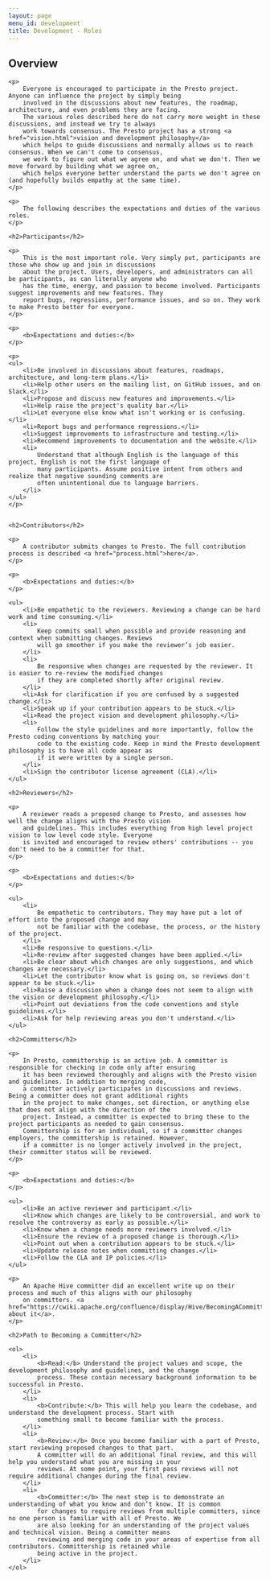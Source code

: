 ```yaml
---
layout: page
menu_id: development
title: Development - Roles
---
```


<div>
    <h2>Overview</h2>

    <p>
        Everyone is encouraged to participate in the Presto project. Anyone can influence the project by simply being
        involved in the discussions about new features, the roadmap, architecture, and even problems they are facing.
        The various roles described here do not carry more weight in these discussions, and instead we try to always
        work towards consensus. The Presto project has a strong <a href="vision.html">vision and development philosophy</a>
        which helps to guide discussions and normally allows us to reach consensus. When we can't come to consensus,
        we work to figure out what we agree on, and what we don't. Then we move forward by building what we agree on,
        which helps everyone better understand the parts we don't agree on (and hopefully builds empathy at the same time).
    </p>

    <p>
        The following describes the expectations and duties of the various roles.
    </p>

    <h2>Participants</h2>

    <p>
        This is the most important role. Very simply put, participants are those who show up and join in discussions
        about the project. Users, developers, and administrators can all be participants, as can literally anyone who
        has the time, energy, and passion to become involved. Participants suggest improvements and new features. They
        report bugs, regressions, performance issues, and so on. They work to make Presto better for everyone.
    </p>

    <p>
        <b>Expectations and duties:</b>
    </p>

    <p>
    <ul>
        <li>Be involved in discussions about features, roadmaps, architecture, and long-term plans.</li>
        <li>Help other users on the mailing list, on GitHub issues, and on Slack.</li>
        <li>Propose and discuss new features and improvements.</li>
        <li>Help raise the project's quality bar.</li>
        <li>Let everyone else know what isn't working or is confusing.</li>
        <li>Report bugs and performance regressions.</li>
        <li>Suggest improvements to infrastructure and testing.</li>
        <li>Recommend improvements to documentation and the website.</li>
        <li>
            Understand that although English is the language of this project, English is not the first language of
            many participants. Assume positive intent from others and realize that negative sounding comments are
            often unintentional due to language barriers.
        </li>
    </ul>
    </p>


    <h2>Contributors</h2>

    <p>
        A contributor submits changes to Presto. The full contribution process is described <a href="process.html">here</a>.
    </p>

    <p>
        <b>Expectations and duties:</b>
    </p>

    <ul>
        <li>Be empathetic to the reviewers. Reviewing a change can be hard work and time consuming.</li>
        <li>
            Keep commits small when possible and provide reasoning and context when submitting changes. Reviews
            will go smoother if you make the reviewer’s job easier.
        </li>
        <li>
            Be responsive when changes are requested by the reviewer. It is easier to re-review the modified changes
            if they are completed shortly after original review.
        </li>
        <li>Ask for clarification if you are confused by a suggested change.</li>
        <li>Speak up if your contribution appears to be stuck.</li>
        <li>Read the project vision and development philosophy.</li>
        <li>
            Follow the style guidelines and more importantly, follow the Presto coding conventions by matching your
            code to the existing code. Keep in mind the Presto development philosophy is to have all code appear as
            if it were written by a single person.
        </li>
        <li>Sign the contributor license agreement (CLA).</li>
    </ul>

    <h2>Reviewers</h2>

    <p>
        A reviewer reads a proposed change to Presto, and assesses how well the change aligns with the Presto vision
        and guidelines. This includes everything from high level project vision to low level code style. Everyone
        is invited and encouraged to review others' contributions -- you don't need to be a committer for that.
    </p>

    <p>
        <b>Expectations and duties:</b>
    </p>

    <ul>
        <li>
            Be empathetic to contributors. They may have put a lot of effort into the proposed change and may
            not be familiar with the codebase, the process, or the history of the project.
        </li>
        <li>Be responsive to questions.</li>
        <li>Re-review after suggested changes have been applied.</li>
        <li>Be clear about which changes are only suggestions, and which changes are necessary.</li>
        <li>Let the contributor know what is going on, so reviews don't appear to be stuck.</li>
        <li>Raise a discussion when a change does not seem to align with the vision or development philosophy.</li>
        <li>Point out deviations from the code conventions and style guidelines.</li>
        <li>Ask for help reviewing areas you don't understand.</li>
    </ul>

    <h2>Committers</h2>

    <p>
        In Presto, committership is an active job. A committer is responsible for checking in code only after ensuring
        it has been reviewed thoroughly and aligns with the Presto vision and guidelines. In addition to merging code,
        a committer actively participates in discussions and reviews. Being a committer does not grant additional rights
        in the project to make changes, set direction, or anything else that does not align with the direction of the
        project. Instead, a committer is expected to bring these to the project participants as needed to gain consensus.
        Committership is for an individual, so if a committer changes employers, the committership is retained. However,
        if a committer is no longer actively involved in the project, their committer status will be reviewed.
    </p>

    <p>
        <b>Expectations and duties:</b>
    </p>

    <ul>
        <li>Be an active reviewer and participant.</li>
        <li>Know which changes are likely to be controversial, and work to resolve the controversy as early as possible.</li>
        <li>Know when a change needs more reviewers involved.</li>
        <li>Ensure the review of a proposed change is thorough.</li>
        <li>Point out when a contribution appears to be stuck.</li>
        <li>Update release notes when committing changes.</li>
        <li>Follow the CLA and IP policies.</li>
    </ul>

    <p>
        An Apache Hive committer did an excellent write up on their process and much of this aligns with our philosophy
        on committers. <a href="https://cwiki.apache.org/confluence/display/Hive/BecomingACommitter">Read about it</a>.
    </p>

    <h2>Path to Becoming a Committer</h2>

    <ol>
        <li>
            <b>Read:</b> Understand the project values and scope, the development philosophy and guidelines, and the change
            process. These contain necessary background information to be successful in Presto.
        </li>
        <li>
            <b>Contribute:</b> This will help you learn the codebase, and understand the development process. Start with
            something small to become familiar with the process.
        </li>
        <li>
            <b>Review:</b> Once you become familiar with a part of Presto, start reviewing proposed changes to that part.
            A committer will do an additional final review, and this will help you understand what you are missing in your
            reviews. At some point, your first pass reviews will not require additional changes during the final review.
        </li>
        <li>
            <b>Committer:</b> The next step is to demonstrate an understanding of what you know and don’t know. It is common
            for changes to require reviews from multiple committers, since no one person is familiar with all of Presto. We
            are also looking for an understanding of the project values and technical vision. Being a committer means
            reviewing and merging code in your areas of expertise from all contributors. Committership is retained while
            being active in the project.
        </li>
    </ol>
</div>
